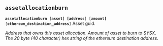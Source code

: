 ## **`assetallocationburn`**

**`assetallocationburn [asset] [address] [amount] [ethereum_destination_address]`**
<asset> Asset guid.
<address> Address that owns this asset allocation.
<amount> Amount of asset to burn to SYSX.
<ethereum_destination_address> The 20 byte (40 character) hex string of the ethereum destination address.
